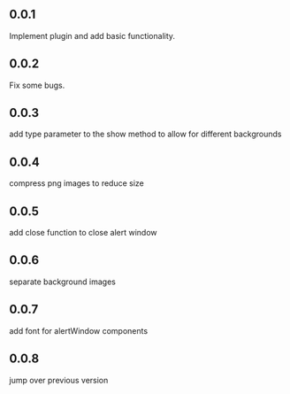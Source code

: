 ## 0.0.1

Implement plugin and add basic functionality.

## 0.0.2

Fix some bugs.

## 0.0.3

add type parameter to the show method to allow for different backgrounds

## 0.0.4

compress png images to reduce size

## 0.0.5

add close function to close alert window

## 0.0.6

separate background images

## 0.0.7

add font for alertWindow components

## 0.0.8

jump over previous version